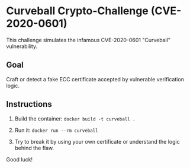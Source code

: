 # Curveball Crypto-Challenge (CVE-2020-0601)

This challenge simulates the infamous CVE-2020-0601 "Curveball" vulnerability.

## Goal
Craft or detect a fake ECC certificate accepted by vulnerable verification logic.

## Instructions
1. Build the container:
   `docker build -t curveball .`

2. Run it:
   `docker run --rm curveball`

3. Try to break it by using your own certificate or understand the logic behind the flaw.

Good luck!
